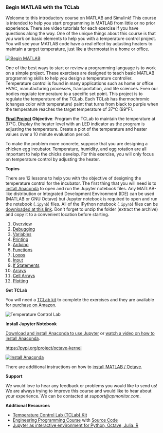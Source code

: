 ### Begin MATLAB with the TCLab

Welcome to this introductory course on MATLAB and Simulink! This course is intended to help you start programming in MATLAB from little or no prior experience. There are video tutorials for each exercise if you have questions along the way. One of the unique things about this course is that you work on basic elements to help you with a temperature control project. You will see your MATLAB code have a real effect by adjusting heaters to maintain a target temperature, just like a thermostat in a home or office.

[![Begin MATLAB](https://apmonitor.com/che263/uploads/Begin_Matlab/BeginMatlab00.png)](https://www.youtube.com/watch?v=EO_YpBs8cs0 "Begin MATLAB")

One of the best ways to start or review a programming language is to work on a simple project. These exercises are designed to teach basic MATLAB programming skills to help you design a temperature controller. Temperature control is found in many applications such as home or office HVAC, manufacturing processes, transportation, and life sciences. Even our bodies regulate temperature to a specific set point. This project is to regulate the temperature of the TCLab. Each TCLab has thermochromic (changes color with temperature) paint that turns from black to purple when the temperature reaches the target temperature of 37°C (99°F).

**[Final Project](https://github.com/APMonitor/begin_matlab/blob/master/XX.%20Final%20Project.ipynb) Objective**: Program the TCLab to maintain the temperature at 37°C. Display the heater level with an LED indicator as the program is adjusting the temperature. Create a plot of the temperature and heater values over a 10 minute evaluation period.

To make the problem more concrete, suppose that you are designing a chicken egg incubator. Temperature, humidity, and egg rotation are all important to help the chicks develop. For this exercise, you will only focus on temperature control by adjusting the heater.

**Topics**

There are 12 lessons to help you with the objective of designing the temperature control for the incubator. The first thing that you will need is to [install Anaconda](https://github.com/APMonitor/begin_matlab/blob/master/00.%20Introduction.ipynb) to open and run the Jupyter notebook files. Any MATLAB-like distribution or Integrated Development Environment (IDE) can be used (MATLAB or GNU Octave) but Jupyter notebook is required to open and run the notebook (`.ipynb`) files. All of the IPython notebook (`.ipynb`) files can be [downloaded at this link](https://github.com/APMonitor/begin_matlab/archive/master.zip). Don't forget to unzip the folder (extract the archive) and copy it to a convenient location before starting.

1. [Overview](https://github.com/APMonitor/begin_matlab/blob/master/01.%20Overview.ipynb)
2. [Debugging](https://github.com/APMonitor/begin_matlab/blob/master/02.%20Debugging.ipynb)
3. [Variables](https://github.com/APMonitor/begin_matlab/blob/master/03.%20Variables.ipynb)
4. [Printing](https://github.com/APMonitor/begin_matlab/blob/master/04.%20Printing.ipynb)
5. [Arduino](https://github.com/APMonitor/begin_matlab/blob/master/05.%20Arduino.ipynb)
6. [Functions](https://github.com/APMonitor/begin_matlab/blob/master/06.%20Functions.ipynb)
7. [Loops](https://github.com/APMonitor/begin_matlab/blob/master/07.%20Loops.ipynb)
8. [Input](https://github.com/APMonitor/begin_matlab/blob/master/08.%20Input.ipynb)
9. [If Statements](https://github.com/APMonitor/begin_matlab/blob/master/09.%20If%20Statements.ipynb)
10. [Arrays](https://github.com/APMonitor/begin_matlab/blob/master/10.%20Lists%20and%20Tuples.ipynb)
11. [Cell Arrays](https://github.com/APMonitor/begin_matlab/blob/master/11.%20Cell%20Arrays.ipynb)
12. [Plotting](https://github.com/APMonitor/begin_matlab/blob/master/12.%20Plotting.ipynb)

**Get TCLab**

You will need a [TCLab kit](https://apmonitor.com/heat.htm) to complete the exercises and they are available for [purchase on Amazon](https://www.amazon.com/TCLab-Temperature-Control-Lab/dp/B07GMFWMRY). 

![Temperature Control Lab](https://apmonitor.com/pdc/uploads/Main/tclab_connect.png "TCLab")

**Install Jupyter Notebook**

[Download and install Anaconda to use Jupyter](https://docs.anaconda.com/anaconda/install/) or [watch a video on how to install Anaconda](https://youtu.be/LrMOrMb8-3s).

https://pypi.org/project/octave-kernel

[![Install Anaconda](https://img.youtube.com/vi/LrMOrMb8-3s/0.jpg)](https://www.youtube.com/watch?v=LrMOrMb8-3s "Install Anaconda")

There are additional instructions on how to [install MATLAB / Octave](https://apmonitor.com/pdc/index.php/Main/InstallMatlab).

**Support**

We would love to hear any feedback or problems you would like to send us! We are always trying to improve this course and would like to hear about your experience. We can be contacted at _support@apmonitor.com_.

**Additional Resources**

- [Temperature Control Lab (TCLab) Kit](https://apmonitor.com/pdc/index.php/Main/ArduinoTemperatureControl)
- [Engineering Programming Course](https://apmonitor.com/pdc) with [Source Code](https://github.com/APMonitor/learn_python)
- [Jupyter as interactive environment for Python, Octave, Julia, R](https://jupyter.org/)
